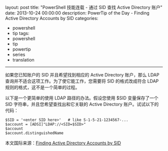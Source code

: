 layout: post
title: "PowerShell 技能连载 - 通过 SID 查找 Active Directory 账户"
date: 2013-10-24 00:00:00
description: PowerTip of the Day - Finding Active Directory Accounts by SID
categories:
- powershell
- tip
tags:
- powershell
- tip
- powertip
- series
- translation
---
如果您已知账户的 SID 并且希望找到相应的 Active Directory 账户，那么 LDAP 查询并不适合这项工作。为了使它能工作，您需要将 SID 的格式改成符合 LDAP 规则的格式，这不是一个简单的过程。

以下是一个更简单的使用 LDAP 路径的办法。假设您使用 $SID 变量保存了一个 SID 字符串，并且您希望查找出和它关联的 Active Directory 账户。试试以下的代码：

	$SID = '<enter SID here>'   # like S-1-5-21-1234567-...
	$account = [ADSI]"LDAP://<SID=$SID>"
	$account
	$account.distinguishedName
 
<!--more-->
本文国际来源：[Finding Active Directory Accounts by SID](http://community.idera.com/powershell/powertips/b/tips/posts/finding-active-directory-accounts-by-sid)
